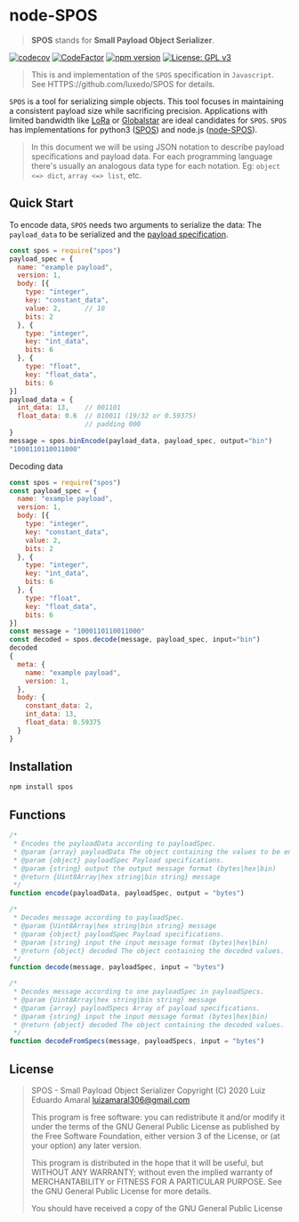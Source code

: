 # node-SPOS

> **SPOS** stands for **Small Payload Object Serializer**.

[![codecov](https://codecov.io/gh/luxedo/node-spos/branch/master/graph/badge.svg)](https://codecov.io/gh/luxedo/node-spos) [![CodeFactor](https://www.codefactor.io/repository/github/luxedo/node-spos/badge)](https://www.codefactor.io/repository/github/luxedo/node-spos) [![npm version](https://badge.fury.io/js/spos.svg)](https://badge.fury.io/js/spos) [![License: GPL v3](https://img.shields.io/badge/License-GPLv3-blue.svg)](https://www.gnu.org/licenses/gpl-3.0)

> This is and implementation of the `SPOS` specification in `Javascript`. See
> HTTPS://github.com/luxedo/SPOS for details.

`SPOS` is a tool for serializing simple objects. This tool focuses in
maintaining a consistent payload size while sacrificing precision.
Applications with limited bandwidth like [LoRa](https://lora-alliance.org/)
or [Globalstar](https://www.globalstar.com/en-us/) are ideal candidates
for `SPOS`. `SPOS` has implementations for
python3 ([SPOS](https://github.com/luxedo/SPOS)) and
node.js ([node-SPOS](https://github.com/luxedo/node-SPOS)).

> In this document we will be using JSON notation to describe payload
> specifications and payload data. For each programming language there's
> usually an analogous data type for each notation. Eg:
> `object <=> dict`, `array <=> list`, etc.

## Quick Start

To encode data, `SPOS` needs two arguments to serialize the data: The `payload_data` to be serialized and the [payload specification](https://github.com/luxedo/SPOS#Payload-specification).

```javascript
const spos = require("spos")
payload_spec = {
  name: "example payload",
  version: 1,
  body: [{
    type: "integer",
    key: "constant_data",
    value: 2,      // 10
    bits: 2
  }, {
    type: "integer",
    key: "int_data",
    bits: 6
  }, {
    type: "float",
    key: "float_data",
    bits: 6
}]
payload_data = {
  int_data: 13,    // 001101
  float_data: 0.6  // 010011 (19/32 or 0.59375)
                   // padding 000
}
message = spos.binEncode(payload_data, payload_spec, output="bin")
"1000110110011000"
```

Decoding data

```javascript
const spos = require("spos")
const payload_spec = {
  name: "example payload",
  version: 1,
  body: [{
    type: "integer",
    key: "constant_data",
    value: 2,
    bits: 2
  }, {
    type: "integer",
    key: "int_data",
    bits: 6
  }, {
    type: "float",
    key: "float_data",
    bits: 6
}]
const message = "1000110110011000"
const decoded = spos.decode(message, payload_spec, input="bin")
decoded
{
  meta: {
    name: "example payload",
    version: 1,
  },
  body: {
    constant_data: 2,
    int_data: 13,
    float_data: 0.59375
  }
}

```

## Installation

```bash
npm install spos
```

## Functions

```javascript
/*
 * Encodes the payloadData according to payloadSpec.
 * @param {array} payloadData The object containing the values to be encoded.
 * @param {object} payloadSpec Payload specifications.
 * @param {string} output the output message format (bytes|hex|bin)
 * @return {Uint8Array|hex string|bin string} message
 */
function encode(payloadData, payloadSpec, output = "bytes")
```

```javascript
/*
 * Decodes message according to payloadSpec.
 * @param {Uint8Array|hex string|bin string} message
 * @param {object} payloadSpec Payload specifications.
 * @param {string} input the input message format (bytes|hex|bin)
 * @return {object} decoded The object containing the decoded values.
 */
function decode(message, payloadSpec, input = "bytes")
```

```javascript
/*
 * Decodes message according to one payloadSpec in payloadSpecs.
 * @param {Uint8Array|hex string|bin string} message
 * @param {array} payloadSpecs Array of payload specifications.
 * @param {string} input the input message format (bytes|hex|bin)
 * @return {object} decoded The object containing the decoded values.
 */
function decodeFromSpecs(message, payloadSpecs, input = "bytes")
```

## License

> SPOS - Small Payload Object Serializer
> Copyright (C) 2020 Luiz Eduardo Amaral <luizamaral306@gmail.com>
>
> This program is free software: you can redistribute it and/or modify
> it under the terms of the GNU General Public License as published by
> the Free Software Foundation, either version 3 of the License, or
> (at your option) any later version.
>
> This program is distributed in the hope that it will be useful,
> but WITHOUT ANY WARRANTY; without even the implied warranty of
> MERCHANTABILITY or FITNESS FOR A PARTICULAR PURPOSE. See the
> GNU General Public License for more details.
>
> You should have received a copy of the GNU General Public License
